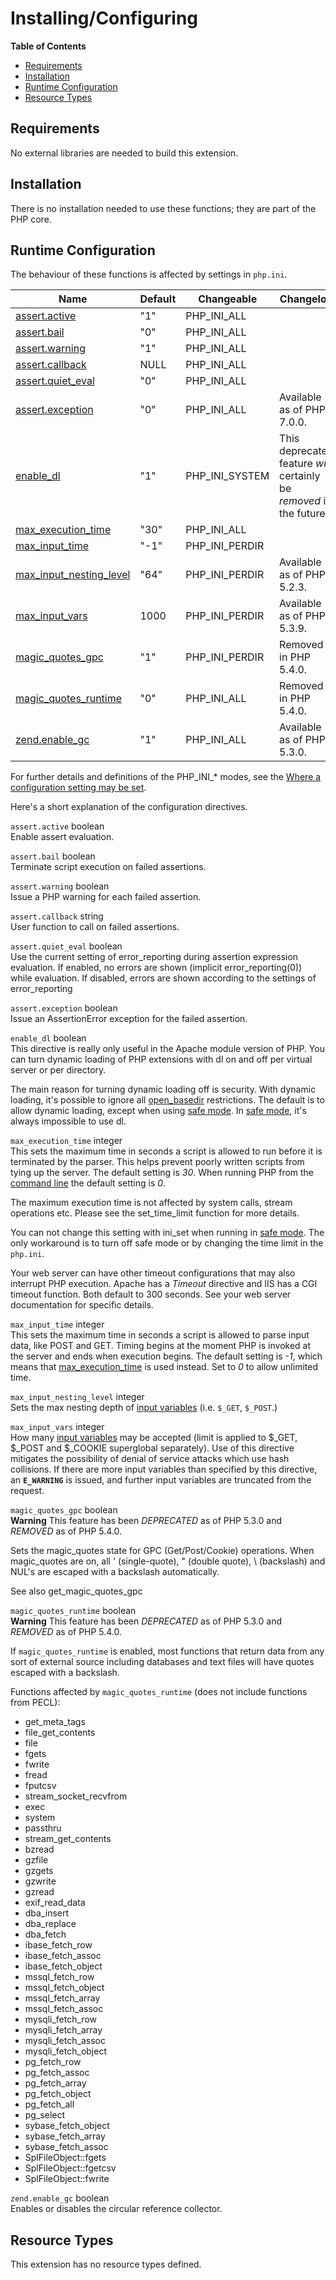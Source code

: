 Installing/Configuring
======================

**Table of Contents**

-   [Requirements](/info/setup.html#Requirements)
-   [Installation](/info/setup.html#Installation)
-   [Runtime Configuration](/info/setup.html#Runtime%20Configuration)
-   [Resource Types](/info/setup.html#Resource%20Types)

Requirements
------------

No external libraries are needed to build this extension.

Installation
------------

There is no installation needed to use these functions; they are part of
the PHP core.

Runtime Configuration
---------------------

The behaviour of these functions is affected by settings in `php.ini`.

| Name                                                                 | Default | Changeable       | Changelog                                                            |
|----------------------------------------------------------------------|---------|------------------|----------------------------------------------------------------------|
| <a href="/info/setup.html#" class="link">assert.active</a>           | "1"     | PHP\_INI\_ALL    |                                                                      |
| <a href="/info/setup.html#" class="link">assert.bail</a>             | "0"     | PHP\_INI\_ALL    |                                                                      |
| <a href="/info/setup.html#" class="link">assert.warning</a>          | "1"     | PHP\_INI\_ALL    |                                                                      |
| <a href="/info/setup.html#" class="link">assert.callback</a>         | NULL    | PHP\_INI\_ALL    |                                                                      |
| <a href="/info/setup.html#" class="link">assert.quiet_eval</a>       | "0"     | PHP\_INI\_ALL    |                                                                      |
| <a href="/info/setup.html#" class="link">assert.exception</a>        | "0"     | PHP\_INI\_ALL    | Available as of PHP 7.0.0.                                           |
| <a href="/info/setup.html#" class="link">enable_dl</a>               | "1"     | PHP\_INI\_SYSTEM | This deprecated feature *will* certainly be *removed* in the future. |
| <a href="/info/setup.html#" class="link">max_execution_time</a>      | "30"    | PHP\_INI\_ALL    |                                                                      |
| <a href="/info/setup.html#" class="link">max_input_time</a>          | "-1"    | PHP\_INI\_PERDIR |                                                                      |
| <a href="/info/setup.html#" class="link">max_input_nesting_level</a> | "64"    | PHP\_INI\_PERDIR | Available as of PHP 5.2.3.                                           |
| <a href="/info/setup.html#" class="link">max_input_vars</a>          | 1000    | PHP\_INI\_PERDIR | Available as of PHP 5.3.9.                                           |
| <a href="/info/setup.html#" class="link">magic_quotes_gpc</a>        | "1"     | PHP\_INI\_PERDIR | Removed in PHP 5.4.0.                                                |
| <a href="/info/setup.html#" class="link">magic_quotes_runtime</a>    | "0"     | PHP\_INI\_ALL    | Removed in PHP 5.4.0.                                                |
| <a href="/info/setup.html#" class="link">zend.enable_gc</a>          | "1"     | PHP\_INI\_ALL    | Available as of PHP 5.3.0.                                           |

For further details and definitions of the PHP\_INI\_\* modes, see the
<a href="/configuration/changes/modes.html" class="xref">Where a configuration setting may be set</a>.

Here's a short explanation of the configuration directives.

`assert.active` <span class="type">boolean</span>  
Enable <span class="function">assert</span> evaluation.

`assert.bail` <span class="type">boolean</span>  
Terminate script execution on failed assertions.

`assert.warning` <span class="type">boolean</span>  
Issue a PHP warning for each failed assertion.

`assert.callback` <span class="type">string</span>  
User function to call on failed assertions.

`assert.quiet_eval` <span class="type">boolean</span>  
Use the current setting of <span
class="function">error\_reporting</span> during assertion expression
evaluation. If enabled, no errors are shown (implicit
error\_reporting(0)) while evaluation. If disabled, errors are shown
according to the settings of <span
class="function">error\_reporting</span>

`assert.exception` <span class="type">boolean</span>  
Issue an <span class="classname">AssertionError</span> exception for the
failed assertion.

`enable_dl` <span class="type">boolean</span>  
This directive is really only useful in the Apache module version of
PHP. You can turn dynamic loading of PHP extensions with <span
class="function">dl</span> on and off per virtual server or per
directory.

The main reason for turning dynamic loading off is security. With
dynamic loading, it's possible to ignore all
<a href="/ini/core.html#ini.open-basedir" class="link">open_basedir</a>
restrictions. The default is to allow dynamic loading, except when using
<a href="/ini/sect/safe-mode.html#ini.safe-mode" class="link">safe mode</a>.
In
<a href="/ini/sect/safe-mode.html#ini.safe-mode" class="link">safe mode</a>,
it's always impossible to use <span class="function">dl</span>.

`max_execution_time` <span class="type">integer</span>  
This sets the maximum time in seconds a script is allowed to run before
it is terminated by the parser. This helps prevent poorly written
scripts from tying up the server. The default setting is *30*. When
running PHP from the
<a href="/features/commandline.html" class="link">command line</a> the
default setting is *0*.

The maximum execution time is not affected by system calls, stream
operations etc. Please see the <span
class="function">set\_time\_limit</span> function for more details.

You can not change this setting with <span
class="function">ini\_set</span> when running in
<a href="/ini/sect/safe-mode.html#ini.safe-mode" class="link">safe mode</a>.
The only workaround is to turn off safe mode or by changing the time
limit in the `php.ini`.

Your web server can have other timeout configurations that may also
interrupt PHP execution. Apache has a *Timeout* directive and IIS has a
CGI timeout function. Both default to 300 seconds. See your web server
documentation for specific details.

`max_input_time` <span class="type">integer</span>  
This sets the maximum time in seconds a script is allowed to parse input
data, like POST and GET. Timing begins at the moment PHP is invoked at
the server and ends when execution begins. The default setting is *-1*,
which means that
<a href="/info/setup.html#" class="link">max_execution_time</a> is used
instead. Set to *0* to allow unlimited time.

`max_input_nesting_level` <span class="type">integer</span>  
Sets the max nesting depth of
<a href="/language/variables/external.html" class="link">input variables</a>
(i.e. `$_GET`, `$_POST`.)

`max_input_vars` <span class="type">integer</span>  
How many
<a href="/language/variables/external.html" class="link">input variables</a>
may be accepted (limit is applied to $\_GET, $\_POST and $\_COOKIE
superglobal separately). Use of this directive mitigates the possibility
of denial of service attacks which use hash collisions. If there are
more input variables than specified by this directive, an
**`E_WARNING`** is issued, and further input variables are truncated
from the request.

`magic_quotes_gpc` <span class="type">boolean</span>  
**Warning**
This feature has been *DEPRECATED* as of PHP 5.3.0 and *REMOVED* as of
PHP 5.4.0.

Sets the magic\_quotes state for GPC (Get/Post/Cookie) operations. When
magic\_quotes are on, all ' (single-quote), " (double quote), \\
(backslash) and NUL's are escaped with a backslash automatically.

See also <span class="function">get\_magic\_quotes\_gpc</span>

`magic_quotes_runtime` <span class="type">boolean</span>  
**Warning**
This feature has been *DEPRECATED* as of PHP 5.3.0 and *REMOVED* as of
PHP 5.4.0.

If `magic_quotes_runtime` is enabled, most functions that return data
from any sort of external source including databases and text files will
have quotes escaped with a backslash.

Functions affected by `magic_quotes_runtime` (does not include functions
from PECL):

-   <span class="function">get\_meta\_tags</span>
-   <span class="function">file\_get\_contents</span>
-   <span class="function">file</span>
-   <span class="function">fgets</span>
-   <span class="function">fwrite</span>
-   <span class="function">fread</span>
-   <span class="function">fputcsv</span>
-   <span class="function">stream\_socket\_recvfrom</span>
-   <span class="function">exec</span>
-   <span class="function">system</span>
-   <span class="function">passthru</span>
-   <span class="function">stream\_get\_contents</span>
-   <span class="function">bzread</span>
-   <span class="function">gzfile</span>
-   <span class="function">gzgets</span>
-   <span class="function">gzwrite</span>
-   <span class="function">gzread</span>
-   <span class="function">exif\_read\_data</span>
-   <span class="function">dba\_insert</span>
-   <span class="function">dba\_replace</span>
-   <span class="function">dba\_fetch</span>
-   <span class="function">ibase\_fetch\_row</span>
-   <span class="function">ibase\_fetch\_assoc</span>
-   <span class="function">ibase\_fetch\_object</span>
-   <span class="function">mssql\_fetch\_row</span>
-   <span class="function">mssql\_fetch\_object</span>
-   <span class="function">mssql\_fetch\_array</span>
-   <span class="function">mssql\_fetch\_assoc</span>
-   <span class="function">mysqli\_fetch\_row</span>
-   <span class="function">mysqli\_fetch\_array</span>
-   <span class="function">mysqli\_fetch\_assoc</span>
-   <span class="function">mysqli\_fetch\_object</span>
-   <span class="function">pg\_fetch\_row</span>
-   <span class="function">pg\_fetch\_assoc</span>
-   <span class="function">pg\_fetch\_array</span>
-   <span class="function">pg\_fetch\_object</span>
-   <span class="function">pg\_fetch\_all</span>
-   <span class="function">pg\_select</span>
-   <span class="function">sybase\_fetch\_object</span>
-   <span class="function">sybase\_fetch\_array</span>
-   <span class="function">sybase\_fetch\_assoc</span>
-   <span class="function">SplFileObject::fgets</span>
-   <span class="function">SplFileObject::fgetcsv</span>
-   <span class="function">SplFileObject::fwrite</span>

`zend.enable_gc` <span class="type">boolean</span>  
Enables or disables the circular reference collector.

Resource Types
--------------

This extension has no resource types defined.
